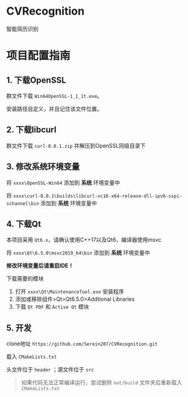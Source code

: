 # CVRecognition

智能简历识别

# 项目配置指南

## 1. 下载OpenSSL

群文件下载 `Win64OpenSSL-1_1_1t.exe`。

安装路径自定义，并且记住该文件位置。

## 2. 下载libcurl

群文件下载 `curl-8.0.1.zip` 并解压到OpenSSL同级目录下

## 3. 修改系统环境变量

将 `xxxx\OpenSSL-Win64` 添加到 **系统** 环境变量中

将 `xxxx\curl-8.0.1\builds\libcurl-vc16-x64-release-dll-ipv6-sspi-schannel\bin` 添加到 **系统** 环境变量中

## 4. 下载Qt

本项目采用 `Qt6.x`，请确认使用C++17以及Qt6，编译器使用msvc

将 `xxxx\Qt\6.5.0\msvc2019_64\bin` 添加到 **系统** 环境变量中

**修改环境变量后请重启IDE！**

下载需要的模块

1. 打开 `xxxx\Qt\MaintenanceTool.exe` 安装程序 
2. 添加或移除组件>Qt>Qt6.5.0>Addtional Libraries
3. 下载 `Qt PDF` 和 `Active Qt` 模块

## 5. 开发

clone地址 `https://github.com/Serein207/CVRecognition.git`

载入 `CMakeLists.txt`

头文件位于 `header` ；源文件位于 `src`

> 如果代码无法正常编译运行，尝试删除 `out/build` 文件夹后重新载入 `CMakeLists.txt`